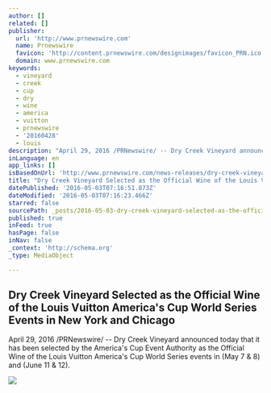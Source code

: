 ```yaml
---
author: []
related: []
publisher:
  url: 'http://www.prnewswire.com'
  name: Prnewswire
  favicon: 'http://content.prnewswire.com/designimages/favicon_PRN.ico'
  domain: www.prnewswire.com
keywords:
  - vineyard
  - creek
  - cup
  - dry
  - wine
  - america
  - vuitton
  - prnewswire
  - '20160428'
  - louis
description: "April 29, 2016 /PRNewswire/ -- Dry Creek Vineyard announced today that it has been selected by the America's Cup Event Authority as the Official Wine of the Louis Vuitton America's Cup World Series events in (May 7 & 8) and (June 11 & 12)."
inLanguage: en
app_links: []
isBasedOnUrl: 'http://www.prnewswire.com/news-releases/dry-creek-vineyard-selected-as-the-official-wine-of-the-louis-vuitton-americas-cup-world-series-events-in-new-york-and-chicago-300260212.html'
title: "Dry Creek Vineyard Selected as the Official Wine of the Louis Vuitton America's Cup World Series Events in New York and Chicago"
datePublished: '2016-05-03T07:16:51.873Z'
dateModified: '2016-05-03T07:16:23.466Z'
starred: false
sourcePath: _posts/2016-05-03-dry-creek-vineyard-selected-as-the-official-wine-of-the-loui.md
published: true
inFeed: true
hasPage: false
inNav: false
_context: 'http://schema.org'
_type: MediaObject

---
```

<article style=""><h1>Dry Creek Vineyard Selected as the Official Wine of the Louis Vuitton America's Cup World Series Events in New York and Chicago</h1><p>April 29, 2016 /PRNewswire/ -- Dry Creek Vineyard announced today that it has been selected by the America's Cup Event Authority as the Official Wine of the Louis Vuitton America's Cup World Series events in (May 7 &amp; 8) and (June 11 &amp; 12).</p><img src="https://photos.prnewswire.com/prnvar/20160428/361506?max=650" /></article>